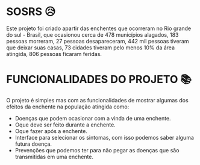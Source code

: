 # SOSRS 😥

Este projeto foi criado apartir das enchentes que ocorreram no Rio grande do sul - Brasil, que ocasionou cerca de 478 municípios alagados, 183 pessoas morreram, 27 pessoas desapareceram, 442 mil pessoas tiveram que deixar suas casas, 73 cidades tiveram pelo menos 10% da área atingida, 806 pessoas ficaram feridas.


# FUNCIONALIDADES DO PROJETO 📚

O projeto é simples mas com as funcionalidades de mostrar algumas dos efeitos da enchente na população atingida como:

- Doenças que podem ocasionar com a vinda de uma enchente.
- Oque deve ser feito durante a enchente.
- Oque fazer após a enchente.
- Interface para selecionar os sintomas, com isso podemos saber alguma futura doença.
- Prevenções que podemos ter para não pegar as doenças que são transmitidas em uma enchente.

